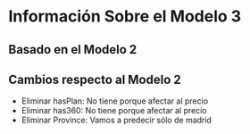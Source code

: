 # Información Sobre el Modelo 3

## Basado en el Modelo 2

## Cambios respecto al Modelo 2
- Eliminar hasPlan: No tiene porque afectar al precio
- Eliminar has360: No tiene porque afectar al precio
- Eliminar Province: Vamos a predecir sólo de madrid
